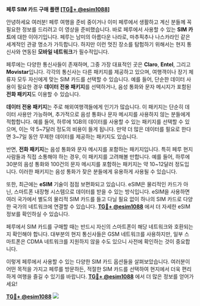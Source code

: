 **페루 SIM 카드 구매 플랜 [[TG💪+ @esim1088](https://t.me/s/esim1088)]**

안녕하세요 여러분! 페루 여행을 준비 중이거나 이미 페루에서 생활하고 계신 분들께 꼭 필요한 정보를 드리려고 이 영상을 준비했습니다. 바로 페루에서 사용할 수 있는 **SIM 카드**에 대한 이야기입니다. 페루는 남미의 아름다운 나라로, 마추픽추나 나스카라인 같은 세계적인 관광 명소가 가득합니다. 하지만 이런 멋진 장소를 탐험하기 위해서는 현지 통신사와 연동된 **모바일 네트워크**가 필수적입니다.

페루에는 다양한 통신사들이 존재하며, 그중 가장 대표적인 곳은 **Claro**, **Entel**, 그리고 **Movistar**입니다. 각각의 통신사는 다른 패키지를 제공하고 있으며, 여행객이나 장기 체류자 모두 자신에게 맞는 SIM 카드를 선택할 수 있습니다. 예를 들어, 단순한 데이터 사용이 필요한 경우 **데이터 전용 패키지**를 선택하거나, 음성 통화와 문자 메시지가 포함된 **전화 패키지**도 이용할 수 있습니다.

**데이터 전용 패키지**는 주로 해외여행객들에게 인기가 많습니다. 이 패키지는 단순히 데이터 사용만 가능하며, 추가적으로 음성 통화나 문자 메시지를 사용하지 않는 분들에게 적합합니다. 예를 들어, 하루에 1GB의 데이터를 사용할 수 있는 패키지를 선택할 수 있으며, 이는 약 5~7달러 정도의 비용이 들게 됩니다. 만약 더 많은 데이터를 필요로 한다면 3~7일 동안 무제한 데이터를 제공하는 패키지도 있습니다.

반면, **전화 패키지**는 음성 통화와 문자 메시지를 포함하는 패키지입니다. 특히 페루 현지 사람들과 직접 소통해야 하는 경우, 이 패키지를 고려해볼 만합니다. 예를 들어, 하루에 30분의 음성 통화와 100건의 문자 메시지를 포함하는 패키지는 약 10~12달러 정도입니다. 이러한 패키지는 음성 통화가 잦은 분들에게 유용하게 사용될 수 있습니다.

또한, 최근에는 **eSIM** 기술이 점점 보편화되고 있습니다. eSIM은 물리적인 카드가 아닌, 스마트폰 내장형 시스템으로 데이터를 받을 수 있는 방식입니다. eSIM을 사용하면 여러 국가에서 별도의 물리적 SIM 카드를 들고 다닐 필요 없이 하나의 SIM 카드로 다양한 국가의 네트워크에 연결할 수 있습니다. **[TG💪+ @esim1088](https://t.me/s/esim1088)** 에서 더 자세한 eSIM 정보를 확인하실 수 있습니다.

페루에서 SIM 카드를 구매할 때는 반드시 자신의 스마트폰이 해당 네트워크와 호환되는지 확인해야 합니다. 대부분의 현지 통신사들은 GSM 네트워크를 사용하지만, 일부 스마트폰은 CDMA 네트워크를 지원하지 않을 수도 있으니 사전에 확인하는 것이 중요합니다.

이렇게 페루에서 사용할 수 있는 다양한 SIM 카드 옵션들을 살펴보았습니다. 여러분이 어떤 목적을 가지고 페루를 방문하든, 적절한 SIM 카드를 선택하여 현지에서 더욱 편리하게 여행을 즐길 수 있기를 바랍니다. **[TG💪+ @esim1088](https://t.me/s/esim1088)** 에서 더 많은 정보를 얻어가세요!

**[TG💪+ @esim1088](https://t.me/s/esim1088) ![](https://i.postimg.cc/Y0z9fWf4/image.png)**